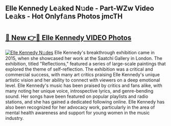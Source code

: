 ## Elle Kennedy Le𝚊ked N𝚞de - Part-WZw Video Le𝚊ks - Hot Onlyf𝚊ns Photos jmcTH

# <h2><a href="http://ab40307.deff.icu/?id=Elle+Kennedy">🔗 New 👉🔴 Elle Kennedy VIDEO Photos</a></h2>

[![Elle Kennedy N𝚞des](https://i.imgur.com/rIISA9y.gif)](http://ab40307.deff.icu/?id=Elle+Kennedy)
Elle Kennedy's breakthrough exhibition came in 2015, when she showcased her work at the Saatchi Gallery in London. The exhibition, titled "Reflections," featured a series of large-scale paintings that explored the theme of self-reflection. The exhibition was a critical and commercial success, with many art critics praising Elle Kennedy's unique artistic vision and her ability to connect with viewers on a deep emotional level. Elle Kennedy's music has been praised by critics and fans alike, with many noting her unique voice, introspective lyrics, and genre-bending sound. Her songs have been featured on popular playlists and radio stations, and she has gained a dedicated following online. Elle Kennedy has also been recognized for her advocacy work, particularly in the area of mental health awareness and support for young women in the music industry.
